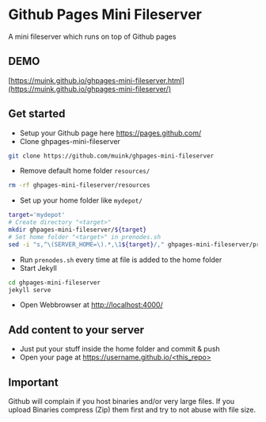 # Github Pages Mini Fileserver
A mini fileserver which runs on top of Github pages

## DEMO
[https://muink.github.io/ghpages-mini-fileserver.html](https://muink.github.io/ghpages-mini-fileserver/)

## Get started
- Setup your Github page here https://pages.github.com/  
- Clone ghpages-mini-fileserver
```bash
git clone https://github.com/muink/ghpages-mini-fileserver
```
- Remove default home folder `resources/`  
```bash
rm -rf ghpages-mini-fileserver/resources
```
- Set up your home folder like `mydepot/`  
```bash
target='mydepot'
# Create directory "<target>"
mkdir ghpages-mini-fileserver/${target}
# Set home folder "<target>" in prenodes.sh
sed -i "s,^\(SERVER_HOME=\).*,\1${target}/," ghpages-mini-fileserver/prenodes.sh
```
- Run `prenodes.sh` every time at file is added to the home folder
- Start Jekyll
```bash
cd ghpages-mini-fileserver
jekyll serve
```
- Open Webbrowser at [http://localhost:4000/](http://localhost:4000/)

## Add content to your server
- Just put your stuff inside the home folder and commit & push
- Open your page at [https://username.github.io/<this_repo>](https://username.github.io/<this_repo>)

## Important
Github will complain if you host binaries and/or very large files. If you upload Binaries compress (Zip) them first and try to not abuse with file size. 
